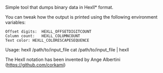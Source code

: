 Simple tool that dumps binary data in HexII* format.

You can tweak how the output is printed using the following environment variables:

    Offset digits:  HEXLL_OFFSETDIGITCOUNT
    Column count:   HEXLL_COLUMNCOUNT
    Text color: HEXLL_COLORESCAPESEQUENCE

Usage:
    hexll /path/to/input_file
    cat /path/to/input_file | hexll

The HexII notation has been invented by Ange Albertini (https://github.com/corkami)

